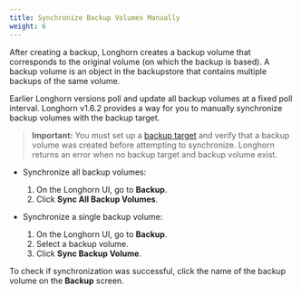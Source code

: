 ```yaml
---
title: Synchronize Backup Volumes Manually
weight: 6
---
```


After creating a backup, Longhorn creates a backup volume that corresponds to the original volume (on which the backup is based). A backup volume is an object in the backupstore that contains multiple backups of the same volume.

Earlier Longhorn versions poll and update all backup volumes at a fixed poll interval. Longhorn v1.6.2 provides a way for you to manually synchronize backup volumes with the backup target.

> **Important:** You must set up a [backup target](../set-backup-target) and verify that a backup volume was created before attempting to synchronize. Longhorn returns an error when no backup target and backup volume exist.

- Synchronize all backup volumes:
  1. On the Longhorn UI, go to **Backup**.
  1. Click **Sync All Backup Volumes**.

- Synchronize a single backup volume:
  1. On the Longhorn UI, go to **Backup**.
  1. Select a backup volume.
  1. Click **Sync Backup Volume**.

To check if synchronization was successful, click the name of the backup volume on the **Backup** screen.
